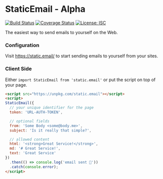 # StaticEmail - Alpha

[![Build Status](https://travis-ci.com/WebReflection/static.email.svg?branch=master)](https://travis-ci.com/WebReflection/static.email) [![Coverage Status](https://coveralls.io/repos/github/WebReflection/static.email/badge.svg?branch=master)](https://coveralls.io/github/WebReflection/static.email?branch=master) [![License: ISC](https://img.shields.io/badge/License-ISC-yellow.svg)](https://opensource.org/licenses/ISC)


The easiest way to send emails to yourself on the Web.


### Configuration

Visit https://static.email/ to start sending emails to yourself from your sites.


### Client Side

Either `import StaticEmail from 'static.email'` or put the script on top of your page.

```html
<script src="https://unpkg.com/static.email"></script>
<script>
StaticEmail({
  // your unique identifier for the page
  token: 'URL-AUTH-TOKEN',

  // optional fields
  from: 'Some Body <some@body.me>',
  subject: 'Is it really that simple?',

  // allowed content
  html: '<strong>Great Service!</strong>',
  md: '# Great Service!',
  text: 'Great Service'
})
  .then(() => console.log('email sent 🎉'))
  .catch(console.error);
</script>
```
